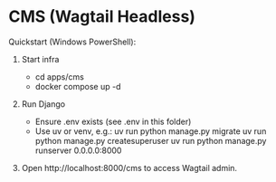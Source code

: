 CMS (Wagtail Headless)
======================

Quickstart (Windows PowerShell):

1) Start infra
	- cd apps/cms
	- docker compose up -d

2) Run Django
	- Ensure .env exists (see .env in this folder)
	- Use uv or venv, e.g.:
	  uv run python manage.py migrate
	  uv run python manage.py createsuperuser
	  uv run python manage.py runserver 0.0.0.0:8000

3) Open http://localhost:8000/cms to access Wagtail admin.

